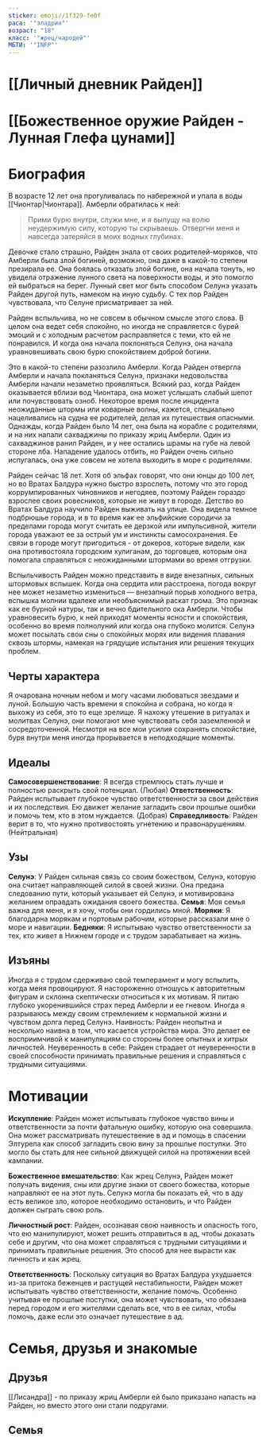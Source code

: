 ```yaml
---
sticker: emoji//1f329-fe0f
раса: '"эладрин"'
возраст: "18"
класс: '"жрец/чародей"'
МБТИ: '"INFP"'
---
```

# [[Личный дневник Райден]]

# [[Божественное оружие Райден - Лунная Глефа цунами]]

# Биография

В возрасте 12 лет она прогуливалась по набережной и упала в воды [[Чионтар|Чионтара]]. Амберли обратилась к ней:

> Прими бурю внутри, служи мне, и я выпущу на волю неудержимую силу, которую ты скрываешь. Отвергни меня и навсегда затеряйся в моих водных глубинах.

Девочке стало страшно, Райден знала от своих родителей-моряков, что Амберли была злой богиней, возможно, она даже в какой-то степени презирала ее. Она боялась отказать злой богине, она начала тонуть, но увидела отражение лунного света на поверхности воды, и это помогло ей выбраться на берег. Лунный свет мог быть способом Селунэ указать Райден другой путь, намеком на иную судьбу. С тех пор Райден чувствовала, что Селуне присматривает за ней.

Райден вспыльчива, но не совсем в обычном смысле этого слова. В целом она ведет себя спокойно, но иногда не справляется с бурей эмоций и с холодным расчетом расправляется с теми, кто ей не понравился. И когда она начала поклоняться Селунэ, она начала уравновешивать свою бурю спокойствием доброй богини. 

Это в какой-то степени разозлило Амберли. Когда Райден отвергла Амберли и начала покланяться Селунэ, признаки недовольства Амберли начали незаметно проявляться. Всякий раз, когда Райден оказывается вблизи вод Чионтара, она может услышать слабый шепот или почувствовать озноб. Некоторое время после инцидента неожиданные штормы или коварные волны, кажется, специально нацеливались на судна ее родителей, делая их путешествия опасными. Однажды, когда Райден было 14 лет, она была на корабле с родителями, и на них напали сахваджины по приказу жриц Амберли. Один из сахваджинов ранил Райден, и у нее остались шрамы на губе на левой стороне лба. Нападение удалось отбить, но Райден очень сильно испугалась, она уже совсем не хотела выходить в море с родителями.

Райден сейчас 18 лет. Хотя об эльфах говорят, что они юнцы до 100 лет, но во Вратах Балдура нужно быстро взрослеть, потому что это город коррумпированных чиновников и негодяев, поэтому Райден гораздо взрослее своих ровесников, которые не живут в городе. Детство во Вратах Балдура научило Райден выживать на улице. Она видела темное подбрюшье города, и в то время как ее эльфийские сородичи за пределами города могут считать ее дерзкой или импульсивной, жители города уважают ее за острый ум и инстинкты самосохранения. Ее связи в городе могут пригодиться - от докеров, которые видели, как она противостояла городским хулиганам, до торговцев, которым она помогала справляться с неожиданными штормами во время отгрузки.

Вспыльчивость Райден можно представить в виде внезапных, сильных штормовых вспышек. Когда она сердита или расстроена, погода вокруг нее может незаметно измениться — внезапный порыв холодного ветра, вспышка молнии вдалеке или необъяснимый раскат грома. Это признак как ее бурной натуры, так и вечно бдительного ока Амберли. Чтобы уравновесить бурю, к ней приходят моменты ясности и спокойствия, особенно во время полнолуний или когда она глубоко молится. Селунэ может посылать свои сны о спокойных морях или видения плавания сквозь штормы, намекая на грядущие испытания или решения текущих проблем.
## Черты характера

Я очарована ночным небом и могу часами любоваться звездами и луной.
Большую часть времени я спокойна и собрана, но когда я выхожу из себя, это то еще зрелище.
Я нахожу утешение в ритуалах и молитвах Селунэ, они помогают мне чувствовать себя заземленной и сосредоточенной.
Несмотря на все мои усилия сохранять спокойствие, буря внутри меня иногда прорывается в неподходящие моменты.

## Идеалы

**Самосовершенствование**: Я всегда стремлюсь стать лучше и полностью раскрыть свой потенциал. (Любая)
**Ответственность**: Райден испытывает глубокое чувство ответственности за свои действия и их последствия. Ею движет желание загладить свои прошлые ошибки и помочь тем, кто в этом нуждается. (Добрая)
**Справедливость**: Райден верит в то, что нужно противостоять угнетению и правонарушениям. (Нейтральная)

## Узы

**Селунэ**: У Райден сильная связь со своим божеством, Селунэ, которую она считает направляющей силой в своей жизни. Она предана следованию пути, который указывает ей Селунэ, и мотивирована желанием оправдать ожидания своего божества.
**Семья**: Моя семья важна для меня, и я хочу, чтобы они гордились мной.
**Моряки**: Я благодарна морякам и портовым рабочим, которые рассказали мне о море и навигации.
**Бедняки**: Я испытываю чувство ответственности за тех, кто живет в Нижнем городе и с трудом зарабатывает на жизнь.

## Изъяны

Иногда я с трудом сдерживаю свой темперамент и могу вспылить, когда меня провоцируют.
Я настороженно отношусь к авторитетным фигурам и склонна скептически относиться к их мотивам.
Я питаю глубоко укоренившийся страх перед Амберли и ее гневом.
Иногда я разрываюсь между своим стремлением к нормальной жизни и чувством долга перед Селунэ.
Наивность: Райден неопытна и несколько наивна в том, что касается устройства мира. Это делает ее восприимчивой к манипуляциям со стороны более опытных и хитрых личностей.
Неуверенность в себе: Райден страдает от неуверенности в своей способности принимать правильные решения и справляться с трудными ситуациями.

# Мотивации

**Искупление**: Райден может испытывать глубокое чувство вины и ответственности за почти фатальную ошибку, которую она совершила. Она может рассматривать путешествение в ад и помощь в спасении Элтурела как способ загладить свою вину за прошлые поступки. Это могло бы стать для нее сильной движущей силой на протяжении всей кампании.

**Божественное вмешательство**: Как жрец Селунэ, Райден может получать видения, сны или другие знаки от своего божества, которые направляют ее на этот путь. Селунэ могла бы показать ей, что в аду есть великое зло, которое необходимо остановить, и что Райден должен сыграть свою роль.

**Личностный рост**: Райден, осознавая свою наивность и опасность того, что ею манипулируют, может решить отправиться в ад, чтобы доказать себе и другим, что она может справляться с трудными ситуациями и принимать правильные решения. Это способ для нее вырасти как личность и как жрец.

**Ответственность**: Поскольку ситуация во Вратах Балдура ухудшается из-за притока беженцев и растущей нестабильности, Райден может испытывать чувство ответственности, желание помочь. Особенно учитывая ее прошлые поступки, она может чувствовать, что обязана перед городом и его жителями сделать все, что в ее силах, чтобы помочь, даже если это означает путешествие в ад.

# Семья, друзья и знакомые

## Друзья

[[Лисандра]] - по приказу жриц Амберли ей было приказано напасть на Райден, но вместо этого они стали подругами.

## Семья

